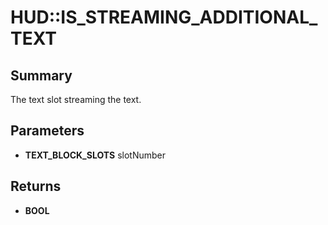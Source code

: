 # HUD::IS_STREAMING_ADDITIONAL_TEXT

## Summary
The text slot streaming the text.

## Parameters
* **TEXT_BLOCK_SLOTS** slotNumber

## Returns
* **BOOL**